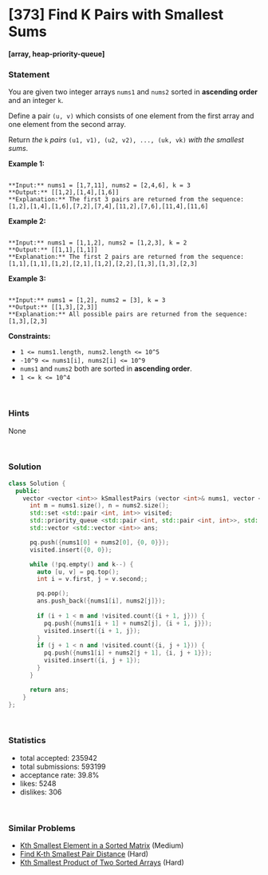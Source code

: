 # [373] Find K Pairs with Smallest Sums

**[array, heap-priority-queue]**

### Statement

You are given two integer arrays `nums1` and `nums2` sorted in **ascending order** and an integer `k`.

Define a pair `(u, v)` which consists of one element from the first array and one element from the second array.

Return *the* `k` *pairs* `(u1, v1), (u2, v2), ..., (uk, vk)` *with the smallest sums*.


**Example 1:**

```

**Input:** nums1 = [1,7,11], nums2 = [2,4,6], k = 3
**Output:** [[1,2],[1,4],[1,6]]
**Explanation:** The first 3 pairs are returned from the sequence: [1,2],[1,4],[1,6],[7,2],[7,4],[11,2],[7,6],[11,4],[11,6]

```

**Example 2:**

```

**Input:** nums1 = [1,1,2], nums2 = [1,2,3], k = 2
**Output:** [[1,1],[1,1]]
**Explanation:** The first 2 pairs are returned from the sequence: [1,1],[1,1],[1,2],[2,1],[1,2],[2,2],[1,3],[1,3],[2,3]

```

**Example 3:**

```

**Input:** nums1 = [1,2], nums2 = [3], k = 3
**Output:** [[1,3],[2,3]]
**Explanation:** All possible pairs are returned from the sequence: [1,3],[2,3]

```

**Constraints:**
* `1 <= nums1.length, nums2.length <= 10^5`
* `-10^9 <= nums1[i], nums2[i] <= 10^9`
* `nums1` and `nums2` both are sorted in **ascending order**.
* `1 <= k <= 10^4`


<br />

### Hints

None

<br />

### Solution

```cpp
class Solution {
  public:
    vector <vector <int>> kSmallestPairs (vector <int>& nums1, vector <int>& nums2, int k) {
      int m = nums1.size(), n = nums2.size();
      std::set <std::pair <int, int>> visited;
      std::priority_queue <std::pair <int, std::pair <int, int>>, std::vector <std::pair <int, std::pair <int, int>>>, std::greater <>> pq;
      std::vector <std::vector <int>> ans;

      pq.push({nums1[0] + nums2[0], {0, 0}});
      visited.insert({0, 0});

      while (!pq.empty() and k--) {
        auto [u, v] = pq.top();
        int i = v.first, j = v.second;;

        pq.pop();
        ans.push_back({nums1[i], nums2[j]});
        
        if (i + 1 < m and !visited.count({i + 1, j})) {
          pq.push({nums1[i + 1] + nums2[j], {i + 1, j}});
          visited.insert({i + 1, j});
        }
        if (j + 1 < n and !visited.count({i, j + 1})) {
          pq.push({nums1[i] + nums2[j + 1], {i, j + 1}});
          visited.insert({i, j + 1});
        }
      }

      return ans;
    }
};
```

<br />

### Statistics

- total accepted: 235942
- total submissions: 593199
- acceptance rate: 39.8%
- likes: 5248
- dislikes: 306

<br />

### Similar Problems

- [Kth Smallest Element in a Sorted Matrix](https://leetcode.com/problems/kth-smallest-element-in-a-sorted-matrix) (Medium)
- [Find K-th Smallest Pair Distance](https://leetcode.com/problems/find-k-th-smallest-pair-distance) (Hard)
- [Kth Smallest Product of Two Sorted Arrays](https://leetcode.com/problems/kth-smallest-product-of-two-sorted-arrays) (Hard)
